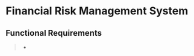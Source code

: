 # Financial Risk Management System

## Functional Requirements

> - 
<!--stackedit_data:
eyJoaXN0b3J5IjpbLTIxNDY5MjM3ODldfQ==
-->
